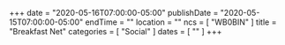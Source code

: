 +++
date = "2020-05-16T07:00:00-05:00"
publishDate = "2020-05-15T07:00:00-05:00"
endTime = ""
location = ""
ncs = [ "WB0BIN" ]
title = "Breakfast Net"
categories = [ "Social" ]
dates = [ "" ]
+++
